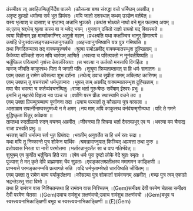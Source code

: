 

  
तंसमीक्ष्य त्व् अवहितम्पितुर्निर्देश पालने ।कौसल्या बाष्प संरुद्धा वचो धर्मिष्ठम् अब्रवीत्  ॥   
अदृष्ट दुह्खो धर्मात्मा सर्व भूत प्रियंवदः ।मयि जातो दशरथात् कथम् उञ्छेन वर्तयेत्  ॥   
यस्य भृत्याश् च दासाश् च मृष्टाम्य् अन्नानि भुञ्जते ।कथंस भोक्ष्यते नाथो वने मूल फलाम्य् अयम्  ॥   
क;एतच् श्रद्दधेच् श्रुत्वा कस्य वा न भवेद् भयम् ।गुणवान् दयितो राज्ञो राघवो यद् विवास्यते  ॥   
त्वया विहीनाम् इह माम्शोकाग्निर् अतुलो महान् ।प्रधक्ष्यति यथा कक्षञ्चित्र भानुर् हिमात्यये  ॥   
कथंहि धेनुःस्वंवत्सङ्गच्छन्तन्नानुगच्छति ।अहन्त्वानुगमिष्यामि यत्र पुत्र गमिष्यसि  ॥   
तथा निगदितम्मात्रा तद् वाक्यम्पुरुषर्षभः ।श्रुत्वा रामोऽब्रवीद् वाक्यम्मातरम्भृश दुह्खिताम्  ॥   
कैकेय्या वञ्चितो राजा मयि चारंयम् आश्रिते ।भवत्या च परित्यक्तो न नूनंवर्तयिष्यति  ॥   
भर्तुष्किल परित्यागो नृशंसः केवलंस्त्रियाः ।स भवत्या न कर्तव्यो मनसापि विगर्हितः  ॥   
यावज् जीवति काकुत्स्थः पिता मे जगती पतिः ।शुश्रूषा क्रियताम्तावत् स हि धर्मः सनातनः  ॥   
एवम् उक्ता तु रामेण कौसल्या शुभ दर्शना ।तथेत्य् उवाच सुप्रीता रामम् अक्लिष्ट कारिणम्  ॥   
एवम् उक्तस् तु वचनंरामो धर्मभृताम्वरः ।भूयस् ताम् अब्रवीद् वाक्यम्मातरम्भृश दुह्खिताम्  ॥   
मया चैव भवत्या च कर्तव्यंवचनम्पितुः ।राजा भर्ता गुरुःश्रेष्ठः सर्वेषाम् ईश्वरः प्रभुः  ॥   
इमानि तु महारंये विहृत्य नव पञ्च च ।वर्षाणि परम प्रीतः स्थास्यामि वचने तव  ॥   
एवम् उक्ता प्रियम्पुत्रम्बाष्प पूर्णानना तदा ।उवाच परमार्ता तु कौसल्या पुत्र वत्सला  ॥   
आसाम्राम सपत्नीनाम्वस्तुम्मध्ये न मे क्षमम् ।नय माम् अपि काकुत्स्थ वनंवंयम्मृगीम्यथा ।यदि ते गमने बुद्धिष्कृता पितुर् अपेक्षया  ॥   
ताम्तथा रुदतीम्रामो रुदन् वचनम् अब्रवीत् ।जीवन्त्या हि स्त्रिया भर्ता दैवतम्प्रभुर् एव च ।भवत्या मम चैवाद्य राजा प्रभवति प्रभुः  ॥   
भरतश् चापि धर्मात्मा सर्व भूत प्रियंवदः ।भवतीम् अनुवर्तेत स हि धर्म रतः सदा  ॥   
यथा मयि तु निष्क्रान्ते पुत्र शोकेन पार्थिवः ।श्रमन्नावाप्नुयात् किञ्चिद् अप्रमत्ता तथा कुरु  ॥   
व्रतोपवास निरता या नारी परमोत्तमा ।भर्तारन्नानुवर्तेत सा च पाप गतिर्भवेत्  ॥   
शुश्रूषम् एव कुर्वीत भर्तुष्प्रिय हिते रता ।एषेष धर्मः पुरा दृष्टो लोके वेदे श्रुतः स्मृतः  ॥   
पूज्यास् ते मत् कृते देवि ब्राह्मणाश् चैव सुव्रताः ।एवङ्कालम्प्रतीक्षस्व ममागमन काङ्क्षिणी  ॥   
प्राप्स्यसे परमङ्कामम्मयि प्रत्यागते सति ।यदि धर्मभृताम्श्रेष्ठो धारयिष्यति जीवितम्  ॥   
एवम् उक्ता तु रामेण बाष्प पर्याकुलेक्षणा ।कौसल्या पुत्र शोकार्ता रामंवचनम् अब्रवीत् ।गच्छ पुत्र त्वम् एकाग्रो भद्रन्तेऽस्तु सदा विभो  ॥   
तथा हि रामंवन वास निश्चितन्तथा हि रामंवन वास निश्चितम् ।(Gem)समीक्ष्य देवी परमेण चेतसा समीक्ष्य देवी परमेण चेतसा ।(Gem)उवाच रामंशुभ लक्षणंवचो;उवाच रामंशुभ लक्षणंवचो ।(Gem)बभूव च स्वस्त्ययनाभिकाङ्क्षिणी बभूव च स्वस्त्ययनाभिकाङ्क्षिणी  ॥ (E)(Gem)  
